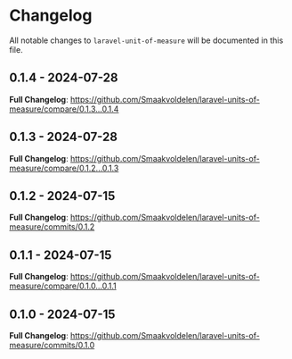 # Changelog

All notable changes to `laravel-unit-of-measure` will be documented in this file.

## 0.1.4 - 2024-07-28

**Full Changelog**: https://github.com/Smaakvoldelen/laravel-units-of-measure/compare/0.1.3...0.1.4

## 0.1.3 - 2024-07-28

**Full Changelog**: https://github.com/Smaakvoldelen/laravel-units-of-measure/compare/0.1.2...0.1.3

## 0.1.2 - 2024-07-15

**Full Changelog**: https://github.com/Smaakvoldelen/laravel-units-of-measure/commits/0.1.2

## 0.1.1 - 2024-07-15

**Full Changelog**: https://github.com/Smaakvoldelen/laravel-units-of-measure/compare/0.1.0...0.1.1

## 0.1.0 - 2024-07-15

**Full Changelog**: https://github.com/Smaakvoldelen/laravel-units-of-measure/commits/0.1.0
